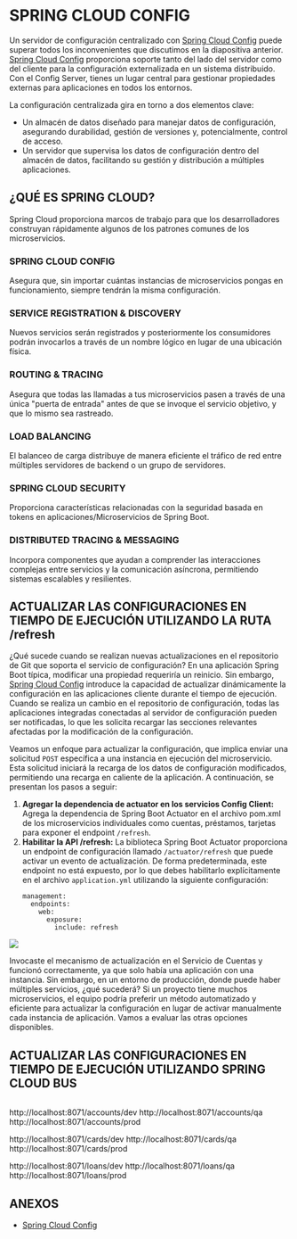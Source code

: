 SPRING CLOUD CONFIG
===
Un servidor de configuración centralizado con [Spring Cloud Config](https://docs.spring.io/spring-cloud-config/docs/current/reference/html/) puede superar todos los inconvenientes que discutimos en la diapositiva anterior. [Spring Cloud Config](https://docs.spring.io/spring-cloud-config/docs/current/reference/html/) proporciona soporte tanto del lado del servidor como del cliente para la configuración externalizada en un sistema distribuido. Con el Config Server, tienes un lugar central para gestionar propiedades externas para aplicaciones en todos los entornos.

La configuración centralizada gira en torno a dos elementos clave:

- Un almacén de datos diseñado para manejar datos de configuración, asegurando durabilidad, gestión de versiones y, potencialmente, control de acceso.
- Un servidor que supervisa los datos de configuración dentro del almacén de datos, facilitando su gestión y distribución a múltiples aplicaciones.


## ¿QUÉ ES SPRING CLOUD?
Spring Cloud proporciona marcos de trabajo para que los desarrolladores construyan rápidamente algunos de los patrones comunes de los microservicios.

### SPRING CLOUD CONFIG
Asegura que, sin importar cuántas instancias de microservicios pongas en funcionamiento, siempre tendrán la misma configuración.

### SERVICE REGISTRATION & DISCOVERY
Nuevos servicios serán registrados y posteriormente los consumidores podrán invocarlos a través de un nombre lógico en lugar de una ubicación física.

### ROUTING & TRACING
Asegura que todas las llamadas a tus microservicios pasen a través de una única "puerta de entrada" antes de que se invoque el servicio objetivo, y que lo mismo sea rastreado.

### LOAD BALANCING
El balanceo de carga distribuye de manera eficiente el tráfico de red entre múltiples servidores de backend o un grupo de servidores.

### SPRING CLOUD SECURITY
Proporciona características relacionadas con la seguridad basada en tokens en aplicaciones/Microservicios de Spring Boot.

### DISTRIBUTED TRACING & MESSAGING
Incorpora componentes que ayudan a comprender las interacciones complejas entre servicios y la comunicación asíncrona, permitiendo sistemas escalables y resilientes.

## ACTUALIZAR LAS CONFIGURACIONES EN TIEMPO DE EJECUCIÓN UTILIZANDO LA RUTA /refresh
¿Qué sucede cuando se realizan nuevas actualizaciones en el repositorio de Git que soporta el servicio de configuración? En una aplicación Spring Boot típica, modificar una propiedad requeriría un reinicio. Sin embargo, [Spring Cloud Config](https://docs.spring.io/spring-cloud-config/docs/current/reference/html/) introduce la capacidad de actualizar dinámicamente la configuración en las aplicaciones cliente durante el tiempo de ejecución. Cuando se realiza un cambio en el repositorio de configuración, todas las aplicaciones integradas conectadas al servidor de configuración pueden ser notificadas, lo que les solicita recargar las secciones relevantes afectadas por la modificación de la configuración.

Veamos un enfoque para actualizar la configuración, que implica enviar una solicitud `POST` específica a una instancia en ejecución del microservicio. Esta solicitud iniciará la recarga de los datos de configuración modificados, permitiendo una recarga en caliente de la aplicación. A continuación, se presentan los pasos a seguir:

1. **Agregar la dependencia de actuator en los servicios Config Client:** Agrega la dependencia de Spring Boot Actuator en el archivo pom.xml de los microservicios individuales como cuentas, préstamos, tarjetas para exponer el endpoint `/refresh`.
2. **Habilitar la API /refresh:** La biblioteca Spring Boot Actuator proporciona un endpoint de configuración llamado `/actuator/refresh` que puede activar un evento de actualización. De forma predeterminada, este endpoint no está expuesto, por lo que debes habilitarlo explícitamente en el archivo `application.yml` utilizando la siguiente configuración:
   ```
   management:
     endpoints:
       web:
         exposure:
           include: refresh
   ```

![](https://drive.google.com/uc?export=view&id=1p_KOOGT96DVwIB4oFzS4ESjrVkITTkgx)

Invocaste el mecanismo de actualización en el Servicio de Cuentas y funcionó correctamente, ya que solo había una aplicación con una instancia. Sin embargo, en un entorno de producción, donde puede haber múltiples servicios, ¿qué sucederá? Si un proyecto tiene muchos microservicios, el equipo podría preferir un método automatizado y eficiente para actualizar la configuración en lugar de activar manualmente cada instancia de aplicación. Vamos a evaluar las otras opciones disponibles.

## ACTUALIZAR LAS CONFIGURACIONES EN TIEMPO DE EJECUCIÓN UTILIZANDO SPRING CLOUD BUS





```

```

http://localhost:8071/accounts/dev
http://localhost:8071/accounts/qa
http://localhost:8071/accounts/prod

http://localhost:8071/cards/dev
http://localhost:8071/cards/qa
http://localhost:8071/cards/prod

http://localhost:8071/loans/dev
http://localhost:8071/loans/qa
http://localhost:8071/loans/prod

## ANEXOS
- [Spring Cloud Config](https://docs.spring.io/spring-cloud-config/docs/current/reference/html/)